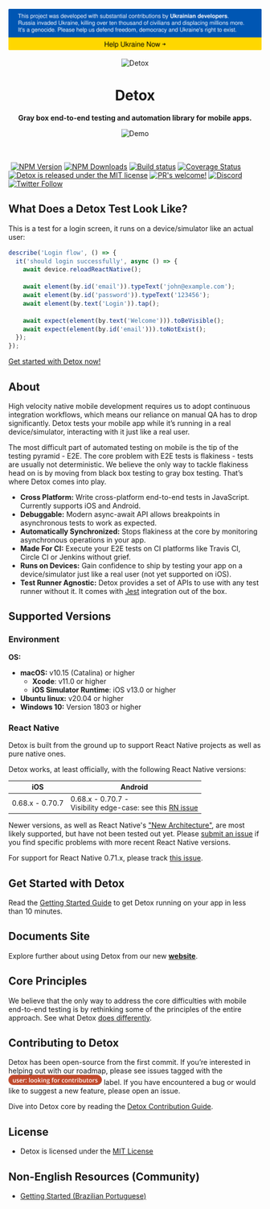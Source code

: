 
[![SWUbanner](https://raw.githubusercontent.com/vshymanskyy/StandWithUkraine/main/banner-direct.svg)](https://stand-with-ukraine.pp.ua)

<p align="center">
  <img alt="Detox" width=380 src="https://raw.githubusercontent.com/wix/Detox/master/docs/img/DetoxLogo.png"/>
</p>
<h1 align="center">
  Detox
</h1>
<p align="center">
<b>Gray box end-to-end testing and automation library for mobile apps.</b>
</p>
<p align="center">
<img alt="Demo" src="docs/img/Detox.gif"/>
</p>
<h1></h1>

<img src="https://user-images.githubusercontent.com/1962469/89655670-1c235c80-d8d3-11ea-9320-0f865767ef5d.png" alt="" height=24 width=1> [![NPM Version](https://img.shields.io/npm/v/detox.svg?style=flat)](https://www.npmjs.com/package/detox) [![NPM Downloads](https://img.shields.io/npm/dm/detox.svg?style=flat)](https://www.npmjs.com/package/detox) [![Build status](https://badge.buildkite.com/39afde30a964a6763de9753762bc80264ba141e1c1f41fc878.svg)](https://buildkite.com/wix-mobile-oss/detox) [![Coverage Status](https://coveralls.io/repos/github/wix/Detox/badge.svg?branch=master)](https://coveralls.io/github/wix/Detox?branch=master) [![Detox is released under the MIT license](https://img.shields.io/badge/license-MIT-blue.svg)](LICENSE) [![PR's welcome!](https://img.shields.io/badge/PRs-welcome-brightgreen.svg)](https://wix.github.io/Detox/docs/contributing) [![Discord](https://img.shields.io/discord/957617863550697482?color=%235865F2\&label=discord)](https://discord.gg/CkD5QKheF5) [![Twitter Follow](https://img.shields.io/twitter/follow/detoxe2e?label=Follow\&style=social)](https://twitter.com/detoxe2e)

## What Does a Detox Test Look Like?

This is a test for a login screen, it runs on a device/simulator like an actual user:

```js
describe('Login flow', () => {
  it('should login successfully', async () => {
    await device.reloadReactNative();

    await element(by.id('email')).typeText('john@example.com');
    await element(by.id('password')).typeText('123456');
    await element(by.text('Login')).tap();

    await expect(element(by.text('Welcome'))).toBeVisible();
    await expect(element(by.id('email'))).toNotExist();
  });
});
```

[Get started with Detox now!](https://wix.github.io/Detox/docs/introduction/getting-started)

## About

High velocity native mobile development requires us to adopt continuous integration workflows, which means our reliance on manual QA has to drop significantly. Detox tests your mobile app while it’s running in a real device/simulator, interacting with it just like a real user.

The most difficult part of automated testing on mobile is the tip of the testing pyramid - E2E. The core problem with E2E tests is flakiness - tests are usually not deterministic. We believe the only way to tackle flakiness head on is by moving from black box testing to gray box testing. That’s where Detox comes into play.

- **Cross Platform:** Write cross-platform end-to-end tests in JavaScript. Currently supports iOS and Android.
- **Debuggable:** Modern async-await API allows breakpoints in asynchronous tests to work as expected.
- **Automatically Synchronized:** Stops flakiness at the core by monitoring asynchronous operations in your app.
- **Made For CI:** Execute your E2E tests on CI platforms like Travis CI, Circle CI or Jenkins without grief.
- **Runs on Devices:** Gain confidence to ship by testing your app on a device/simulator just like a real user (not yet supported on iOS).
- **Test Runner Agnostic:** Detox provides a set of APIs to use with any test runner without it. It comes with [Jest](https://jestjs.io) integration out of the box.

## Supported Versions

### Environment

**OS:**

- **macOS:** v10.15 (Catalina) or higher
  - **Xcode**: v11.0 or higher
  - **iOS Simulator Runtime**: iOS v13.0 or higher
- **Ubuntu linux:** v20.04 or higher
- **Windows 10:** Version 1803 or higher

### React Native

Detox is built from the ground up to support React Native projects as well as pure native ones.

Detox works, at least officially, with the following React Native versions:

| iOS             | Android                                                                                                                |
| --------------- | ---------------------------------------------------------------------------------------------------------------------- |
| 0.68.x - 0.70.7 | 0.68.x - 0.70.7 -<br/>Visibility edge-case: see this [RN issue](https://github.com/facebook/react-native/issues/23870) |

Newer versions, as well as React Native's ["New Architecture"](https://reactnative.dev/docs/the-new-architecture/landing-page), are most likely supported, but have not been tested out yet.
Please [submit an issue](https://github.com/wix/Detox/issues/new/choose) if you find specific problems with more recent React Native versions.

For support for React Native 0.71.x, please track [this issue](https://github.com/wix/Detox/issues/3884).

## Get Started with Detox

Read the [Getting Started Guide](https://wix.github.io/Detox/docs/introduction/getting-started) to get Detox running on your app in less than 10 minutes.

## Documents Site

Explore further about using Detox from our new **[website](https://wix.github.io/Detox/)**.

## Core Principles

We believe that the only way to address the core difficulties with mobile end-to-end testing is by rethinking some of the principles of the entire approach. See what Detox [does differently](https://wix.github.io/Detox/docs/articles/design-principles).

## Contributing to Detox

Detox has been open-source from the first commit. If you’re interested in helping out with our roadmap, please see issues tagged with the [<img src="docs/img/github-label-contributors.png">](https://github.com/wix/Detox/labels/user%3A%20looking%20for%20contributors) label. If you have encountered a bug or would like to suggest a new feature, please open an issue.

Dive into Detox core by reading the [Detox Contribution Guide](https://wix.github.io/Detox/docs/contributing).

## License

- Detox is licensed under the [MIT License](LICENSE)

## Non-English Resources (Community)

- [Getting Started (Brazilian Portuguese)](https://medium.com/quia-digital/iniciando-com-detox-framework-1-4-ce31ad7ae812)
